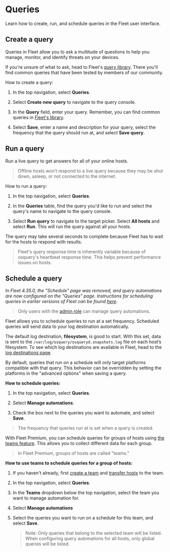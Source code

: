 # Queries

Learn how to create, run, and schedule queries in the Fleet user interface.

## Create a query

Queries in Fleet allow you to ask a multitude of questions to help you manage, monitor, and identify threats on your devices. 

If you're unsure of what to ask, head to Fleet's [query library](https://fleetdm.com/queries). There you'll find common queries that have been tested by members of our community.

How to create a query:

1. In the top navigation, select **Queries**.

2. Select **Create new query** to navigate to the query console.

3. In the **Query** field, enter your query. Remember, you can find common queries in [Fleet's library](https://fleetdm.com/queries).

4. Select **Save**, enter a name and description for your query, select the frequency that the query should run at, and select **Save query**.

## Run a query

Run a live query to get answers for all of your online hosts.

> Offline hosts won’t respond to a live query because they may be shut down, asleep, or not connected to the internet.

How to run a query:

1. In the top navigation, select **Queries**.

2. In the **Queries** table, find the query you'd like to run and select the query's name to navigate to the query console.

3. Select **Run query** to navigate to the target picker. Select **All hosts** and select **Run**. This will run the query against all your hosts.

The query may take several seconds to complete because Fleet has to wait for the hosts to respond with results.

> Fleet's query response time is inherently variable because of osquery's heartbeat response time. This helps prevent performance issues on hosts.

## Schedule a query

*In Fleet 4.35.0, the "Schedule" page was removed, and query automations are now configured on the "Queries" page. Instructions for scheduling queries in earlier versions of Fleet can be found [here](https://github.com/fleetdm/fleet/blob/ac797c8f81ede770853c25fd04102da9f5e109bf/docs/Using-Fleet/Fleet-UI.md#schedule-a-query).*

>Only users with the [admin role](https://fleetdm.com/docs/using-fleet/manage-access#admin) can manage query automations.

Fleet allows you to schedule queries to run at a set frequency. Scheduled queries will send data to your log destination automatically. 

The default log destination, **filesystem**, is good to start. With this set, data is sent to the `/var/log/osquery/osqueryd.snapshots.log` file on each host’s filesystem. To see which log destinations are available in Fleet, head to the [log destinations page](https://fleetdm.com/docs/using-fleet/log-destinations).

By default, queries that run on a schedule will only target platforms compatible with that query. This behavior can be overridden by setting the platforms in the "advanced options" when saving a query.

**How to schedule queries:**

1. In the top navigation, select **Queries**.

2. Select **Manage automations**.

3. Check the box next to the queries you want to automate, and select **Save**.

> The frequency that queries run at is set when a query is created.

With Fleet Premium, you can schedule queries for groups of hosts using [the teams feature](https://fleetdm.com/docs/using-fleet/segment-hosts). This allows you to collect different data for each group.

> In Fleet Premium, groups of hosts are called "teams."

**How to use teams to schedule queries for a group of hosts:**

1. If you haven't already, first [create a team](https://fleetdm.com/docs/using-fleet/segment-hosts#create-a-team) and [transfer hosts](https://fleetdm.com/docs/using-fleet/segment-hosts#transfer-hosts-to-a-team) to the team.

2. In the top navigation, select **Queries**.

3. In the **Teams** dropdown below the top navigation, select the team you want to manage automation for.

4. Select **Manage automations**

5. Select the queries you want to run on a schedule for this team, and select **Save**.

   > Note: Only queries that belong to the selected team will be listed. When configuring query automations for all hosts, only global queries will be listed.

<meta name="title" value="Queries">
<meta name="pageOrderInSection" value="900">
<meta name="description" value="Learn how to create, run, and schedule queries in the Fleet user interface.">
<meta name="navSection" value="The basics">
